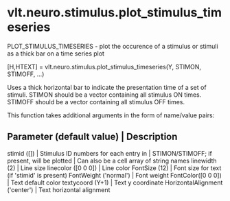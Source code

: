 # vlt.neuro.stimulus.plot_stimulus_timeseries

  PLOT_STIMULUS_TIMESERIES - plot the occurence of a stimulus or stimuli as a thick bar on a time series plot
 
  [H,HTEXT] = vlt.neuro.stimulus.plot_stimulus_timeseries(Y, STIMON, STIMOFF, ...)
 
  Uses a thick horizontal bar to indicate the presentation time of a set of stimuli.
  STIMON should be a vector containing all stimulus ON times.
  STIMOFF should be a vector containing all stimulus OFF times.
  
  This function takes additional arguments in the form of name/value pairs:
 
  Parameter (default value)          | Description
  ---------------------------------------------------------------------------
  stimid ([])                        | Stimulus ID numbers for each entry in
                                     |     STIMON/STIMOFF; if present, will be plotted
                                     |     Can also be a cell array of string names
  linewidth (2)                      | Line size
  linecolor ([0 0 0])                | Line color
  FontSize (12)                      | Font size for text (if 'stimid' is present)
  FontWeight ('normal')              | Font weight
  FontColor([0 0 0])                 | Text default color
  textycoord (Y+1)                   | Text y coordinate
  HorizontalAlignment ('center')     | Text horizontal alignment
